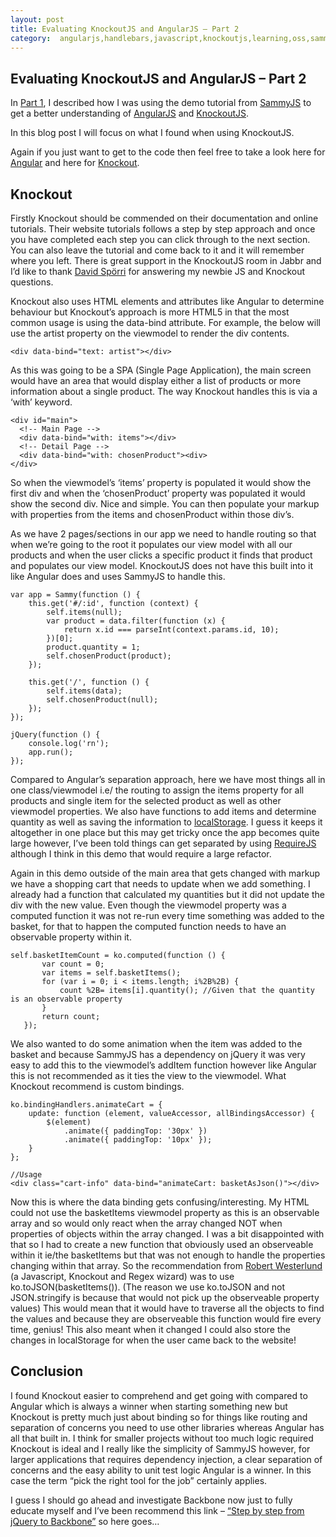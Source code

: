 ```yaml
---
layout: post
title: Evaluating KnockoutJS and AngularJS – Part 2
category:  angularjs,handlebars,javascript,knockoutjs,learning,oss,sammyjs
---
```


## Evaluating KnockoutJS and AngularJS – Part 2

In [Part 1][1], I described how I was using the demo tutorial from [SammyJS][2] to get a better understanding of [AngularJS][3] and [KnockoutJS][4].

In this blog post I will focus on what I found when using KnockoutJS.

Again if you just want to get to the code then feel free to take a look here for [Angular][5] and here for [Knockout][6].

## Knockout

Firstly Knockout should be commended on their documentation and online tutorials. Their website tutorials follows a step by step approach and once you have completed each step you can click through to the next section. You can also leave the tutorial and come back to it and it will remember where you left. There is great support in the KnockoutJS room in Jabbr and I’d like to thank [David Spörri][7] for answering my newbie JS and Knockout questions.

<!--excerpt-->

Knockout also uses HTML elements and attributes like Angular to determine behaviour but Knockout’s approach is more HTML5 in that the most common usage is using the data-bind attribute. For example, the below will use the artist property on the viewmodel to render the div contents.

	<div data-bind="text: artist"></div>

As this was going to be a SPA (Single Page Application), the main screen would have an area that would display either a list of products or more information about a single product. The way Knockout handles this is via a ‘with’ keyword.

	<div id="main">
	  <!-- Main Page -->
	  <div data-bind="with: items"></div>
	  <!-- Detail Page -->
	  <div data-bind="with: chosenProduct"><div>
	</div>

So when the viewmodel’s ‘items’ property is populated it would show the first div and when the ‘chosenProduct’ property was populated it would show the second div. Nice and simple. You can then populate your markup with properties from the items and chosenProduct within those div’s.

As we have 2 pages/sections in our app we need to handle routing so that when we’re going to the root it populates our view model with all our products and when the user clicks a specific product it finds that product and populates our view model. KnockoutJS does not have this built into it like Angular does and uses SammyJS to handle this.

	var app = Sammy(function () {
	    this.get('#/:id', function (context) {
	        self.items(null);
	        var product = data.filter(function (x) {
	            return x.id === parseInt(context.params.id, 10);
	        })[0];
	        product.quantity = 1;
	        self.chosenProduct(product);
	    });
	
	    this.get('/', function () {
	        self.items(data);
	        self.chosenProduct(null);
	    });
	});
	
	jQuery(function () {
	    console.log('rn');
	    app.run();
	});

Compared to Angular’s separation approach, here we have most things all in one class/viewmodel i.e/ the routing to assign the items property for all products and single item for the selected product as well as other viewmodel properties. We also have functions to add items and determine quantity as well as saving the information to [localStorage][9]. I guess it keeps it altogether in one place but this may get tricky once the app becomes quite large however, I’ve been told things can get separated by using [RequireJS][10] although I think in this demo that would require a large refactor.

Again in this demo outside of the main area that gets changed with markup we have a shopping cart that needs to update when we add something. I already had a function that calculated my quantities but it did not update the div with the new value. Even though the viewmodel property was a computed function it was not re-run every time something was added to the basket, for that to happen the computed function needs to have an observable property within it.

	self.basketItemCount = ko.computed(function () {
	       var count = 0;
	       var items = self.basketItems();
	       for (var i = 0; i < items.length; i%2B%2B) {
	           count %2B= items[i].quantity(); //Given that the quantity is an observable property
	       }
	       return count;
	   });

We also wanted to do some animation when the item was added to the basket and because SammyJS has a dependency on jQuery it was very easy to add this to the viewmodel’s addItem function however like Angular this is not recommended as it ties the view to the viewmodel. What Knockout recommend is custom bindings.

	ko.bindingHandlers.animateCart = {
	    update: function (element, valueAccessor, allBindingsAccessor) {
	        $(element)
	            .animate({ paddingTop: '30px' })
	            .animate({ paddingTop: '10px' });
	    }
	};

	//Usage
	<div class="cart-info" data-bind="animateCart: basketAsJson()"></div>

Now this is where the data binding gets confusing/interesting. My HTML could not use the basketItems viewmodel property as this is an observable array and so would only react when the array changed NOT when properties of objects within the array changed. I was a bit disappointed with that so I had to create a new function that obviously used an observeable within it ie/the basketItems but that was not enough to handle the properties changing within that array. So the recommendation from [Robert Westerlund][11] (a Javascript, Knockout and Regex wizard) was to use ko.toJSON(basketItems()). (The reason we use ko.toJSON and not JSON.stringify is because that would not pick up the observeable property values) This would mean that it would have to traverse all the objects to find the values and because they are observeable this function would fire every time, genius! This also meant when it changed I could also store the changes in localStorage for when the user came back to the website!

## Conclusion

I found Knockout easier to comprehend and get going with compared to Angular which is always a winner when starting something new but Knockout is pretty much just about binding so for things like routing and separation of concerns you need to use other libraries whereas Angular has all that built in. I think for smaller projects without too much logic required Knockout is ideal and I really like the simplicity of SammyJS however, for larger applications that requires dependency injection, a clear separation of concerns and the easy ability to unit test logic Angular is a winner. In this case the term “pick the right tool for the job” certainly applies.

I guess I should go ahead and investigate Backbone now just to fully educate myself and I’ve been recommend this link – [“Step by step from jQuery to Backbone”][12] so here goes…

   [1]: http://blog.jonathanchannon.com/2013/02/05/evaluating-knockoutjs-and-angularjs-part-1/ (Evaluating KnockoutJS and AngularJS – Part 1)
   [2]: http://sammyjs.org/
   [3]: http://angularjs.org/
   [4]: http://knockoutjs.com/
   [5]: https://github.com/jchannon/AngularShopping
   [6]: https://github.com/jchannon/KnockoutShopping
   [7]: https://twitter.com/davepermen
   [8]: http://december.com/html/4/element/div.html
   [9]: https://developer.mozilla.org/en-US/docs/DOM/Storage
   [10]: http://requirejs.org/
   [11]: https://twitter.com/robwesterlund
   [12]: https://github.com/kjbekkelund/writings/blob/master/published/understanding-backbone.md
  